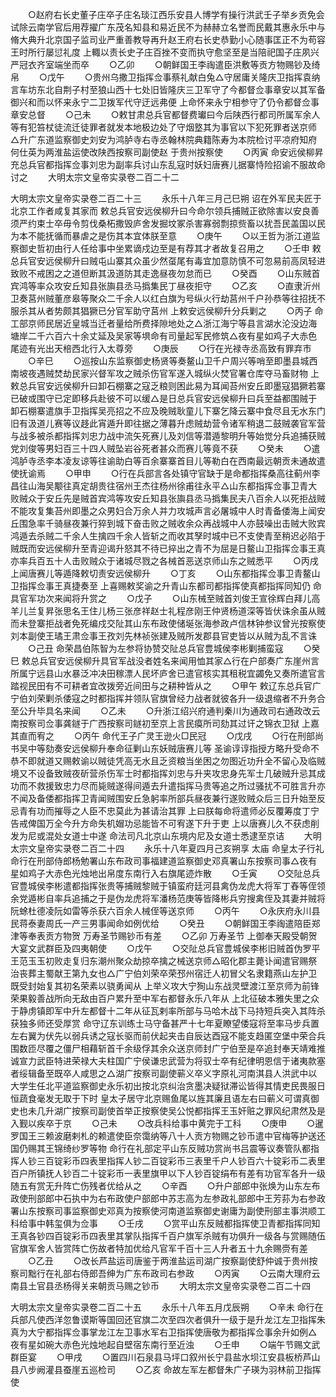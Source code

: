 <!-- { "loadSidebar": true } -->
　　○赵府右长史董子庄卒子庄名琰江西乐安县人博学有操行洪武壬子举乡贡免会试除云南学官后用荐擢广东茂名知县和易近民不为赫赫立名誉而民戴其惠永乐中与脩大典升北京国子监司业严重善教导再升赵王府右长史恭勤小心随事匡正不为苟容王时所行屡愆礼度  上輙以责长史子庄百挫不变而执守愈坚至是当陪祀国子庄夙兴严冠衣齐室端坐而卒
　　○乙卯
　　○朝鲜国王李祹遣臣洪敷等贡方物赐钞及绮帛
　　○戊午
　　○贵州乌撒卫指挥佥事蔡礼献白兔△守居庸关隆庆卫指挥袁纳言车坊东北自荆子村至狼山西十七处旧皆隆庆三卫军守了今都督佥事章安以其军备御兴和而以怀来永宁二卫拨军代守迂远弗便  上命怀来永宁相参守了仍令都督佥事章安总督
　　○己未
　　○敕甘肃总兵官都督费瓛曰今后陕西行都司所属军余人等有犯笞杖徒流迁徒罪者就发本地极边处了守烟墪其为事官以下犯死罪者送京师△升广东道监察御史刘安为鸿胪寺右寺丞翰林院典籍陈寿为本院检讨平凉府知府何仕英为两淮盐运使改陕西按察司副使赵  于贵州按察使
　　○丙寅  命安远侯柳昇充总兵官都指挥佥事刘忠为副率兵讨山东乱寇时妖妇唐赛儿据寨恃险招谕不服故命讨之
　　大明太宗文皇帝实录卷二百二十二


大明太宗文皇帝实录卷二百二十三
　　永乐十八年三月己巳朔  诏在外军民夫匠于北京工作者咸复其家而  敕总兵官安远侯柳升曰今命尔领兵捕贼正欲除害以安良善须严约束士卒毋令剪伐桑柘撒毁庐舍发掘坟冢杀害寡弱剽掠赀畜以扰吾民盖国以民为本不能抚循而暴虐之是伤其本宜体朕至意
　　○庚午
　　○以王哲为浙江道监察御史哲初由行人任给事中坐累谪戍边至是有荐其才者故复召用之
　　○壬申  敕总兵官安远侯柳升曰贼屯山寨其众虽少然虿尾有毒宜加意防慎不可忽易前高凤轻进致败不戒困之之道但断其汲道防其走逸昼夜勿怠而已
　　○癸酉
　　○山东贼首宾鸿等率众攻安丘知县张旟县丞马撝集民丁昼夜拒守
　　○乙亥
　　○直隶沂州卫奏莒州贼董彦皋等聚众二千余人以红白旗为号纵火行劫莒州千户孙恭等往招抚不服杀其从者势颇其猖獗已分官军助守莒州  上敕安远侯柳升分兵剿之
　　○丙子  命工部京师民居近皇城当迁者量给所费择隙地处之△浙江海宁等县言湖水沦没边海塘岸二千六百六十余丈延及吴家等埧命有司量起军民修筑△夜有星如鸡子大赤色尾迹有光出天棓西北行入太尊旁
　　○庚辰
　　○行在光禄寺丞高致有罪弃市
　　○辛巳
　　○巡按山东监察御史杨贤等奏鳌山卫千户周兴等哨至即墨县城西南坡夜遇贼焚劫民家兴督军攻之贼杀伤官军遂入城纵火焚官署仓库夺马畜财物  上敕总兵官安远侯柳升曰卸石棚寨之寇乏粮则困此易为耳闻苔州安丘即墨寇猖獗若寨已破或围守已定即移兵赴彼不可以缓△是日总兵官安远侯柳升曰兵至益都围贼于卸石棚寨遣旗手卫指挥吴亮招之不应及晚贼耿童儿下寨乞降云寨中食尽且无水东门旧有汲道儿赛等议趍此宵遁升即往据之薄暮升虑贼劫营令诸军稍退二鼓贼袭官军营与战多被杀都指挥刘忠力战中流矢死赛儿及刘信等潜遁黎明升等始觉分兵追捕获贼党刘俊等男妇百三十四人贼坠岩谷死者甚众而赛儿等竟不获
　　○癸未
　　○遣鸿胪寺丞李本凌友谅等往谕助白等百余寨寨首目儿等勒白在西南最远朝贡未通故遣使抚谕焉
　　○甲申
　　○行在兵部言各处镇守官缺于是命都指挥桑高往蓟州李昌往山海吴颙往真定胡贵往宿州王杰往杨州徐甫往永平△山东都指挥佥事卫青大败贼众于安丘先是贼首宾鸿等攻安丘知县张旟县丞马撝集民夫八百余人以死拒战贼不能攻复集苔州即墨之众男妇合万余人并力攻城声言必屠城中人时青备倭海上闻安丘围急率千骑昼夜兼行猝到城下奋击败之贼收余众再战城中人亦鼓噪出击贼大败宾鸿遁去杀贼二千余人生擒四千余人皆斩之而收其孥时城中已不支使青至稍迟必陷于贼既而安远侯柳升至青迎谒升怒其不待已捽出之青不为屈是日鳌山卫指挥佥事王真亦率兵百五十人击败贼众于诸城尽戮之各械首恶送京师山东之贼悉平
　　○丙戌  上闻唐赛儿等遁降敕切责安远侯柳升
　　○丁亥
　　○山东都指挥佥事卫青鳌山卫指挥佥事王真捷奏至  上喜赐敕奖谕之升青山东都司都指挥使真都指挥同知仍  命具官军功次来闻将升赏之
　　○戊子
　　○山东械至贼首刘俊王宣徐辉白拜儿高羊儿兰复昇张思名王住儿杨三张彦祥赵士礼程彦刚王仲贤杨道深等皆伏诛余虽从贼而未登寨拒战者免死编戍交阯其山东布政使储埏张海参政卢信林钟参议曾光按察使刘本副使王璚王肃佥事王孜刘先林祯张建及贼所发郡县官吏皆以从贼为乱不言诛
　　○己丑  命荣昌伯陈智为左参将协赞交阯总兵官豊城侯李彬剿捕蛮寇
　　○癸巳  敕总兵官安远侯柳升具官军战没者姓名来闻用恤其家△行在户部奏广东崖州言所属宁远县山水暴泛冲决田稼漂人民坏庐舍已遣官核实其租税宜蠲免又奏所遣官言踏视民田有不可耕者宜改拨旁近间田与之耕种皆从之
　　○甲午  敕辽东总兵官广宁伯刘荣剿杀倭寇之时都指挥并领队官旗曾经力战者就彼各升一级退缩者不升务合至公升毕具名来闻
　　○乙未
　　○升浙江绍兴府通判秦川为通政司右通政改云南按察司佥事龚鐩于广西按察司鐩初至京上言民瘼所司劾其过讦之锦衣卫狱  上嘉其直而宥之
　　○丙午  命代王子广灵王逊火□民冠
　　○戊戌
　　○行在刑部尚书吴中等劾奏安远侯柳升奉命征剿山东妖贼唐赛儿等  圣谕谆谆指授方略升受命不恭不即就道又赐敕谕以贼徒凭高无水且乏资粮当坐困之勿图近功升全不留心及临贼境又不设备致贼夜斫营杀伤军士时都指挥刘忠与升夹攻忠身先军士几破贼升忌其成功而不救援致忠力尽而毙贼遂得间遁去升遣指挥马贵等追之所过骚扰不可胜言升亦不闻及备倭都指挥卫青闻贼围安丘急躬率所部兵昼夜兼行遂败贼众后三日升始至反忌青有功而摧辱之人臣不忠莫此为甚请治其罪  上曰朕每命将遣师必反覆筹度丁宁告戒俾国万全今升方命失机媢功忌能皆不可宥遂下升于吏  上以唐赛儿久不获虑削发为尼或混处女道士中遂  命法司凡北京山东境内尼及女道士悉逮至京诘
　　大明太宗文皇帝实录卷二百二十四
　　永乐十八年夏四月己亥朔享  太庙  命皇太子行礼  命行在刑部侍郎杨勉署山东布政司事福建道监察御史邓真署山东按察司事△夜有星如鸡子大赤色光烛地出帛度东南行入右旗尾迹炸散
　　○壬寅
　　○交阯总兵官豊城侯李彬遣都指挥张贵等捕贼黎贼于镇蛮府廷河县禽伪龙虎大将军丁舂等侄领余党遁彬自率兵追捕之于是伪龙虎将军潘杨范庚等皆降彬兵穷搜禽侄及其妻并贼将阮蜍杜德凌阮如雷等杀获六百余人械侄等送京师
　　○丙午
　　○永庆府永川县民蒋泰妻周氏一产三男事闻命如例优给
　　○癸丑
　　○朝鲜国王李祹遣陪臣郑津等奉表贡方物贺  万寿圣节赐钞币有差
　　○乙卯  万寿圣节  上御奉天殿受朝贺大宴文武群臣及四夷朝使
　　○戊午
　　○交阯总兵官豊城侯李彬旧贼首伪罗平王范玉玉初败走复归东潮州聚众劫掠卒擒之械送京师△昭化郡主薨讣闻遣官赐祭治丧葬主蜀献王第九女也△广宁伯刘荣卒荣邳州宿迁人初冒父名隶籍燕山左护卫既受封始复其初名荣素以骁勇闻从  上举义攻大宁狥山东战灵壁渡江至京师为前锋荣果毅善战所向无敌由百户累升至中军右都督永乐八年从  上北征破本雅失里之众于静虏镇即军中升左都督十二年从征瓦剌率所部与马哈木战下马持短兵突入其阵杀获独多师还受厚赏  命守辽东训练士马守备甚严十七年夏瞭望倭寇将至率马步兵置左右翼为伏先以弱兵诱之寇长驱而前伏起夹击自辰达酉寇不能支趋匿空堡中荣合兵围数匝尽覆之僵尸相藉斩首千余级俘其余众送京师封广宁伯至是卒追封奉天靖难推诚宣力武臣特进荣禄大夫柱国广宁侯谦忠武营为将驭士卒有纪律明恩信于诸夷款塞者绥辑备至既卒人咸思之△湖广按察司副使蕲义卒义字原礼河南淇县人洪武中以大学生任北平道监察御史永乐初出按北京纠治贪墨决疑狱滞讼皆得其情吏民畏服日恒蔬食毫发无取于下时  皇太子居守北京赐鱼尾以旌其廉且语左右曰蕲义可谓真御史也未几升湖广按察司副使首举正按察使吴公悦都指挥王玉奸赃之罪风纪肃然及是入觐以疾卒于京
　　○己未
　　○改兵科给事中黄完于工科
　　○庚申
　　○暹罗国王三赖波磨剌札的赖遣使臣奈霭纳等八十人贡方物赐之钞币遣中官梅等护送还国仍赐其王锦绮纱罗等物  命行在礼部定平山东反贼功赏尚书吕震等议奏管队都指挥人钞三百锭彩币四表里指挥人钞二百锭彩币三表里千户人钞百六十锭彩币二表里百户所镇抚人钞百二十锭彩币一表里旗甲以下人钞百锭绢布有差有功官军各升一级随五有赏无升阵亡伤残者优给从之
　　○辛酉
　　○升户部郎中张焕为山东左布政使刑部郎中石执中为右布政使户部郎中苏志高为左参政礼部郎中王芳荪为右参政署山东按察司事监察御史邓真为按察使河南道监察御史谢庸为副使刑部主事洪顺工科给事中韩玺俱为佥事
　　○壬戌
　　○赏平山东反贼都指挥使卫青都指挥同知王真各钞四百锭彩币四表里其掌队指挥千百户旗军杀贼有功俱升一级各与赏赐随伍官旗军舍人皆赏阵亡伤故者特加优给凡官军千百十三人升者五十九余赐赍有差
　　○乙丑
　　○改长芦盐运司唐鉴于两淮盐运司湖广按察副使舒仲诚于贵州按察司黜行在礼部右侍郎吾绅为广东布政司右参政
　　○丙寅
　　○云南大理府云南县土官县丞杨得关来朝贡马赐之钞币
　　大明太宗文皇帝实录卷二百二十四


大明太宗文皇帝实录卷二百二十五
　　永乐十八年五月戊辰朔
　　○辛未  命行在兵部凡使西洋忽鲁谟斯等国回还官旗二次至四次者俱升一级于是升龙江左卫指挥朱真为大宁都指挥佥事掌龙江左卫事水军右卫指挥使唐敬为都指挥佥事余升如例△夜有星如碗大赤色光烛地起自壁宿东南行至近浊
　　○壬申
　　○端午节赐文武群臣宴
　　○甲戌
　　○置四川石泉县马坪口叙州长宁县盐水坝江安县板桥芦山县八步阙灌县蚕崖五巡检司
　　○乙亥  命故左军左都督朱广子瑛为羽林前卫指挥使
